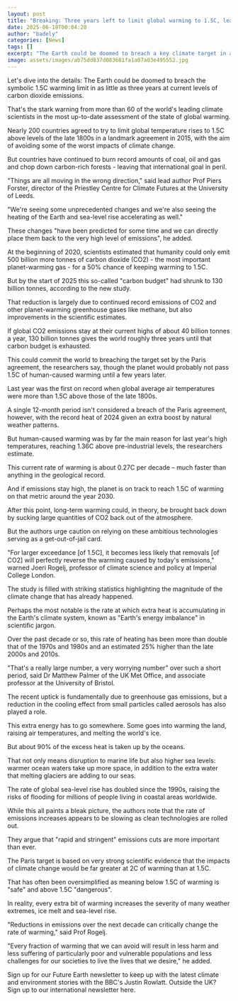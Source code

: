 ```yaml
---
layout: post
title: "Breaking: Three years left to limit global warming to 1.5C, leading scientists warn"
date: 2025-06-19T00:04:28
author: "badely"
categories: [News]
tags: []
excerpt: "The Earth could be doomed to breach a key climate target in as little as three years, scientists warn."
image: assets/images/ab75dd837d083681fa1a07a03e495552.jpg
---
```


Let's dive into the details: The Earth could be doomed to breach the symbolic 1.5C warming limit in as little as three years at current levels of carbon dioxide emissions.

That's the stark warning from more than 60 of the world's leading climate scientists in the most up-to-date assessment of the state of global warming.

Nearly 200 countries agreed to try to limit global temperature rises to 1.5C above levels of the late 1800s in a landmark agreement in 2015, with the aim of avoiding some of the worst impacts of climate change.

But countries have continued to burn record amounts of coal, oil and gas and chop down carbon-rich forests - leaving that international goal in peril.

"Things are all moving in the wrong direction," said lead author Prof Piers Forster, director of the Priestley Centre for Climate Futures at the University of Leeds.

"We're seeing some unprecedented changes and we're also seeing the heating of the Earth and sea-level rise accelerating as well."

These changes "have been predicted for some time and we can directly place them back to the very high level of emissions", he added.

At the beginning of 2020, scientists estimated that humanity could only emit 500 billion more tonnes of carbon dioxide (CO2) - the most important planet-warming gas - for a 50% chance of keeping warming to 1.5C.

But by the start of 2025 this so-called "carbon budget" had shrunk to 130 billion tonnes, according to the new study.

That reduction is largely due to continued record emissions of CO2 and other planet-warming greenhouse gases like methane, but also improvements in the scientific estimates.

If global CO2 emissions stay at their current highs of about 40 billion tonnes a year, 130 billion tonnes gives the world roughly three years until that carbon budget is exhausted.

This could commit the world to breaching the target set by the Paris agreement, the researchers say, though the planet would probably not pass 1.5C of human-caused warming until a few years later.

Last year was the first on record when global average air temperatures were more than 1.5C above those of the late 1800s.

A single 12-month period isn't considered a breach of the Paris agreement, however, with the record heat of 2024 given an extra boost by natural weather patterns.

But human-caused warming was by far the main reason for last year's high temperatures, reaching 1.36C above pre-industrial levels, the researchers estimate.

This current rate of warming is about 0.27C per decade – much faster than anything in the geological record.

And if emissions stay high, the planet is on track to reach 1.5C of warming on that metric around the year 2030.

After this point, long-term warming could, in theory, be brought back down by sucking large quantities of CO2 back out of the atmosphere.

But the authors urge caution on relying on these ambitious technologies serving as a get-out-of-jail card.

"For larger exceedance [of 1.5C], it becomes less likely that removals [of CO2] will perfectly reverse the warming caused by today's emissions," warned Joeri Rogelj, professor of climate science and policy at Imperial College London.

The study is filled with striking statistics highlighting the magnitude of the climate change that has already happened.

Perhaps the most notable is the rate at which extra heat is accumulating in the Earth's climate system, known as "Earth's energy imbalance" in scientific jargon.

Over the past decade or so, this rate of heating has been more than double that of the 1970s and 1980s and an estimated 25% higher than the late 2000s and 2010s.

"That's a really large number, a very worrying number" over such a short period, said Dr Matthew Palmer of the UK Met Office, and associate professor at the University of Bristol.

The recent uptick is fundamentally due to greenhouse gas emissions, but a reduction in the cooling effect from small particles called aerosols has also played a role.

This extra energy has to go somewhere. Some goes into warming the land, raising air temperatures, and melting the world's ice.

But about 90% of the excess heat is taken up by the oceans. 

That not only means disruption to marine life but also higher sea levels: warmer ocean waters take up more space, in addition to the extra water that melting glaciers are adding to our seas.

The rate of global sea-level rise has doubled since the 1990s, raising the risks of flooding for millions of people living in coastal areas worldwide.

While this all paints a bleak picture, the authors note that the rate of emissions increases appears to be slowing as clean technologies are rolled out.

They argue that "rapid and stringent" emissions cuts are more important than ever.

The Paris target is based on very strong scientific evidence that the impacts of climate change would be far greater at 2C of warming than at 1.5C.

That has often been oversimplified as meaning below 1.5C of warming is "safe" and above 1.5C "dangerous".

In reality, every extra bit of warming increases the severity of many weather extremes, ice melt and sea-level rise.

"Reductions in emissions over the next decade can critically change the rate of warming," said Prof Rogelj.

"Every fraction of warming that we can avoid will result in less harm and less suffering of particularly poor and vulnerable populations and less challenges for our societies to live the lives that we desire," he added.

Sign up for our Future Earth newsletter to keep up with the latest climate and environment stories with the BBC's Justin Rowlatt. Outside the UK? Sign up to our international newsletter here.

